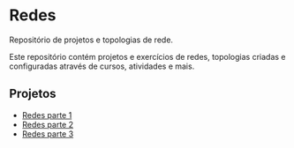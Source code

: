 # Redes
Repositório de projetos e topologias de rede.

Este repositório contém projetos e exercícios de redes, topologias criadas e configuradas através de cursos, atividades e mais.


## **Projetos**

- [Redes parte 1](https://github.com/arthurcortesr/Redes/tree/main/redes1)
- [Redes parte 2](https://github.com/arthurcortesr/Redes/tree/main/redes2)
- [Redes parte 3](https://github.com/arthurcortesr/Redes/tree/main/redes3)


